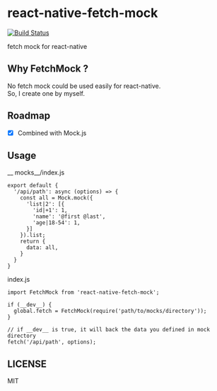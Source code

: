 # react-native-fetch-mock
[![Build Status](https://travis-ci.org/WhatAKitty/react-native-fetch-mock.svg?branch=master)](https://travis-ci.org/WhatAKitty/react-native-fetch-mock)

fetch mock for react-native

## Why FetchMock ?
No fetch mock could be used easily for react-native.  
So, I create one by myself.

## Roadmap
- [x] Combined with Mock.js

## Usage

__ mocks__/index.js
```
export default {
  '/api/path': async (options) => {
    const all = Mock.mock({
      'list|2': [{
        'id|+1': 1,
        'name': '@first @last',
        'age|18-54': 1,
      }]
    }).list;
    return {
      data: all,
    }
  }
}
```
index.js
```
import FetchMock from 'react-native-fetch-mock';

if (__dev__) {
  global.fetch = FetchMock(require('path/to/mocks/directory'));
}

// if __dev__ is true, it will back the data you defined in mock directory
fetch('/api/path', options);
```
## LICENSE

MIT
